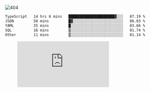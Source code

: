 ![404](https://user-images.githubusercontent.com/378023/89412096-6f759d80-d761-11ea-8c57-84b30ef3f2b1.png)

<!--START_SECTION:waka-->

```txt
TypeScript   14 hrs 6 mins   █████████████████████▓░░░   87.19 %
JSON         58 mins         █▓░░░░░░░░░░░░░░░░░░░░░░░   06.03 %
YAML         35 mins         █░░░░░░░░░░░░░░░░░░░░░░░░   03.66 %
SQL          16 mins         ▒░░░░░░░░░░░░░░░░░░░░░░░░   01.74 %
Other        11 mins         ▒░░░░░░░░░░░░░░░░░░░░░░░░   01.14 %
```

<!--END_SECTION:waka-->
<figure><embed src="https://wakatime.com/share/@018b853e-267a-435d-a858-33e2b098b9d7/f3c3aa68-553a-4373-a9f9-2d456f62f780.svg"></embed></figure>
